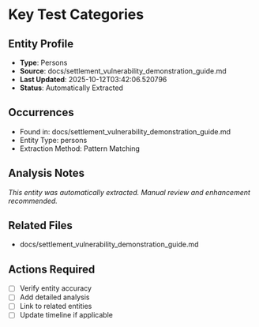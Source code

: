 # Key Test Categories

## Entity Profile
- **Type**: Persons
- **Source**: docs/settlement_vulnerability_demonstration_guide.md
- **Last Updated**: 2025-10-12T03:42:06.520796
- **Status**: Automatically Extracted

## Occurrences
- Found in: docs/settlement_vulnerability_demonstration_guide.md
- Entity Type: persons
- Extraction Method: Pattern Matching

## Analysis Notes
*This entity was automatically extracted. Manual review and enhancement recommended.*

## Related Files
- docs/settlement_vulnerability_demonstration_guide.md

## Actions Required
- [ ] Verify entity accuracy
- [ ] Add detailed analysis
- [ ] Link to related entities
- [ ] Update timeline if applicable
